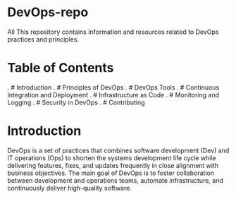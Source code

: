 # DevOps-repo
All This repository contains information and resources related to DevOps practices and principles.

# Table of Contents

. # Introduction
. # Principles of DevOps
. # DevOps Tools
. # Continuous Integration and Deployment
. # Infrastructure as Code
. # Monitoring and Logging
. # Security in DevOps
. # Contributing
# Introduction
DevOps is a set of practices that combines software development (Dev) and IT operations (Ops) to shorten the systems development life cycle while delivering features, fixes, and updates frequently in close alignment with business objectives. The main goal of DevOps is to foster collaboration between development and operations teams, automate infrastructure, and continuously deliver high-quality software.

